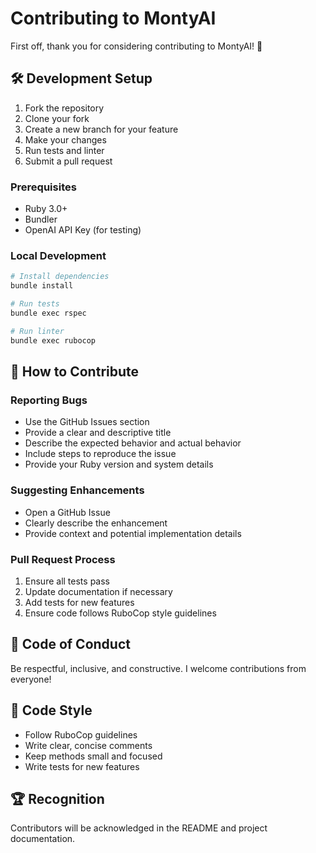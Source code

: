 # Contributing to MontyAI

First off, thank you for considering contributing to MontyAI! 🎉

## 🛠 Development Setup

1. Fork the repository
2. Clone your fork
3. Create a new branch for your feature
4. Make your changes
5. Run tests and linter
6. Submit a pull request

### Prerequisites

- Ruby 3.0+
- Bundler
- OpenAI API Key (for testing)

### Local Development

```bash
# Install dependencies
bundle install

# Run tests
bundle exec rspec

# Run linter
bundle exec rubocop
```

## 🤝 How to Contribute

### Reporting Bugs

- Use the GitHub Issues section
- Provide a clear and descriptive title
- Describe the expected behavior and actual behavior
- Include steps to reproduce the issue
- Provide your Ruby version and system details

### Suggesting Enhancements

- Open a GitHub Issue
- Clearly describe the enhancement
- Provide context and potential implementation details

### Pull Request Process

1. Ensure all tests pass
2. Update documentation if necessary
3. Add tests for new features
4. Ensure code follows RuboCop style guidelines

## 🌟 Code of Conduct

Be respectful, inclusive, and constructive. I welcome contributions from everyone!

## 📝 Code Style

- Follow RuboCop guidelines
- Write clear, concise comments
- Keep methods small and focused
- Write tests for new features

## 🏆 Recognition

Contributors will be acknowledged in the README and project documentation.
